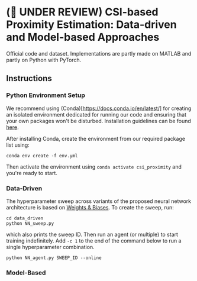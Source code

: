 # (📑 UNDER REVIEW) CSI-based Proximity Estimation: Data-driven and Model-based Approaches

Official code and dataset. Implementations are partly made on MATLAB and partly on Python with PyTorch.

## Instructions

### Python Environment Setup

We recommend using (Conda)[https://docs.conda.io/en/latest/] for creating an isolated environment dedicated for running our code and ensuring that your own packages won't be disturbed. Installation guidelines can be found [here](https://docs.conda.io/projects/conda/en/stable/user-guide/install/index.html). 

After installing Conda, create the environment from our required package list using:

```
conda env create -f env.yml
```

Then activate the environment using `conda activate csi_proximity` and you're ready to start.

### Data-Driven

The hyperparameter sweep across variants of the proposed neural network architecture is based on [Weights & Biases](https://wandb.ai). To create the sweep, run:

```
cd data_driven
python NN_sweep.py
```

which also prints the sweep ID. Then run an agent (or multiple) to start training indefinitely. Add `-c 1` to the end of the command below to run a single hyperparameter combination.

```
python NN_agent.py SWEEP_ID --online
```

### Model-Based

